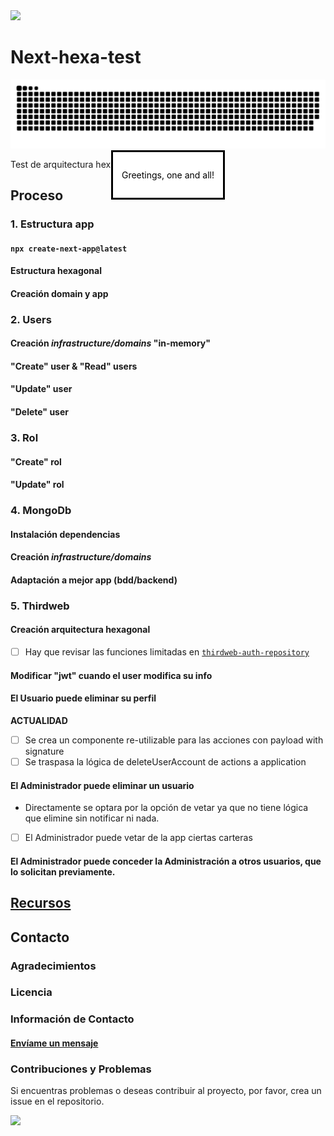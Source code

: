 <img src="https://user-images.githubusercontent.com/73097560/115834477-dbab4500-a447-11eb-908a-139a6edaec5c.gif">

# Next-hexa-test
<a href="https://github.com/SKRTEEEEEE">
<div align="center">
  <img  src="https://github.com/SKRTEEEEEE/SKRTEEEEEE/blob/main/resources/img/grid-snake.svg"
       alt="snake" />
</div>
</a>

<dialog open>
  <p>Greetings, one and all!</p>
</dialog>


Test de arquitectura hexagonal con NextJs 14

## Proceso

### 1. Estructura app
#### `npx create-next-app@latest`
#### Estructura hexagonal
#### Creación domain y app
### 2. Users
#### Creación _infrastructure/domains_ "in-memory"
#### "Create" user & "Read" users
#### "Update" user
#### "Delete" user

### 3. Rol
#### "Create" rol
#### "Update" rol

### 4. MongoDb
#### Instalación dependencias
#### Creación _infrastructure/domains_
#### Adaptación a mejor app (bdd/backend)
### 5. Thirdweb
#### Creación arquitectura hexagonal
- [ ] Hay que revisar las funciones limitadas en  [`thirdweb-auth-repository`](/src/core/infrastructure/repositories/thirdweb-auth-repository.ts)
#### Modificar "jwt" cuando el user modifica su info
#### El Usuario puede eliminar su perfil
**ACTUALIDAD**
- [ ] Se crea un componente re-utilizable para las acciones con payload with signature
- [ ] Se traspasa la lógica de deleteUserAccount de actions a application
#### El Administrador puede eliminar un usuario
- Directamente se optara por la opción de vetar ya que no tiene lógica que elimine sin notificar ni nada.
- [ ] El Administrador puede vetar de la app ciertas carteras
#### El Administrador puede conceder la Administración a otros usuarios, que lo solicitan previamente.



## [Recursos](https://github.com/SKRTEEEEEE/markdowns)

## Contacto

### Agradecimientos

### Licencia

### Información de Contacto

#### [Envíame un mensaje](mailto:adanreh.m@gmail.com)

### Contribuciones y Problemas

Si encuentras problemas o deseas contribuir al proyecto, por favor, crea un issue en el repositorio.

<img src="https://user-images.githubusercontent.com/73097560/115834477-dbab4500-a447-11eb-908a-139a6edaec5c.gif">
